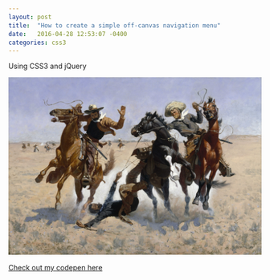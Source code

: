 ```yaml
---
layout: post
title:  "How to create a simple off-canvas navigation menu"
date:   2016-04-28 12:53:07 -0400
categories: css3
---
```


Using CSS3 and jQuery

![Off canvas](/assets/wrangle.jpg)

<a target="_blank" href="http://codepen.io/acavender/full/yORKMW/">Check out my codepen here</a>

